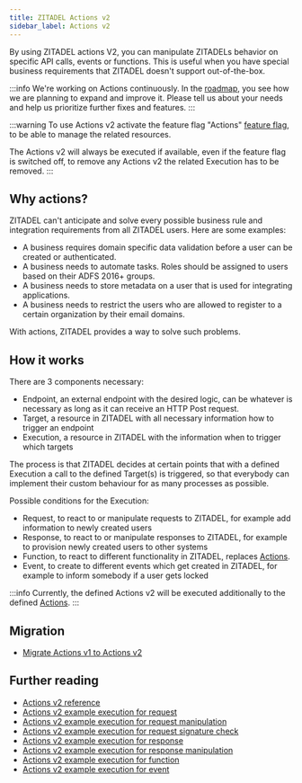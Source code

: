 ```yaml
---
title: ZITADEL Actions v2
sidebar_label: Actions v2
---
```


By using ZITADEL actions V2, you can manipulate ZITADELs behavior on specific API calls, events or functions.
This is useful when you have special business requirements that ZITADEL doesn't support out-of-the-box.

:::info
We're working on Actions continuously. In the [roadmap](https://zitadel.com/roadmap), you see how we are planning to expand and improve it. Please tell us about your needs and help us prioritize further fixes and features.
:::

:::warning
To use Actions v2 activate the feature flag "Actions" [feature flag](/docs/apis/resources/feature_service_v2/feature-service-set-instance-features), to be able to manage the related resources.

The Actions v2 will always be executed if available, even if the feature flag is switched off, to remove any Actions v2 the related Execution has to be removed.
:::

## Why actions?
ZITADEL can't anticipate and solve every possible business rule and integration requirements from all ZITADEL users. Here are some examples:
- A business requires domain specific data validation before a user can be created or authenticated.
- A business needs to automate tasks. Roles should be assigned to users based on their ADFS 2016+ groups.
- A business needs to store metadata on a user that is used for integrating applications.
- A business needs to restrict the users who are allowed to register to a certain organization by their email domains.

With actions, ZITADEL provides a way to solve such problems.

## How it works
There are 3 components necessary:
- Endpoint, an external endpoint with the desired logic, can be whatever is necessary as long as it can receive an HTTP Post request.
- Target, a resource in ZITADEL with all necessary information how to trigger an endpoint
- Execution, a resource in ZITADEL with the information when to trigger which targets

The process is that ZITADEL decides at certain points that with a defined Execution a call to the defined Target(s) is triggered, 
so that everybody can implement their custom behaviour for as many processes as possible.

Possible conditions for the Execution:
- Request, to react to or manipulate requests to ZITADEL, for example add information to newly created users
- Response, to react to or manipulate responses to ZITADEL, for example to provision newly created users to other systems
- Function, to react to different functionality in ZITADEL, replaces [Actions](/concepts/features/actions).
- Event, to create to different events which get created in ZITADEL, for example to inform somebody if a user gets locked

:::info
Currently, the defined Actions v2 will be executed additionally to the defined [Actions](/concepts/features/actions).
:::

## Migration

- [Migrate Actions v1 to Actions v2](/guides/integrate/actions/migrate-from-v1)

## Further reading

- [Actions v2 reference](/guides/integrate/actions/usage)
- [Actions v2 example execution for request](/guides/integrate/actions/testing-request)
- [Actions v2 example execution for request manipulation](/guides/integrate/actions/testing-request-manipulation)
- [Actions v2 example execution for request signature check](/guides/integrate/actions/testing-request-signature)
- [Actions v2 example execution for response](/guides/integrate/actions/testing-response)
- [Actions v2 example execution for response manipulation](/guides/integrate/actions/testing-response-manipulation)
- [Actions v2 example execution for function](/guides/integrate/actions/testing-function)
- [Actions v2 example execution for event](/guides/integrate/actions/testing-event)